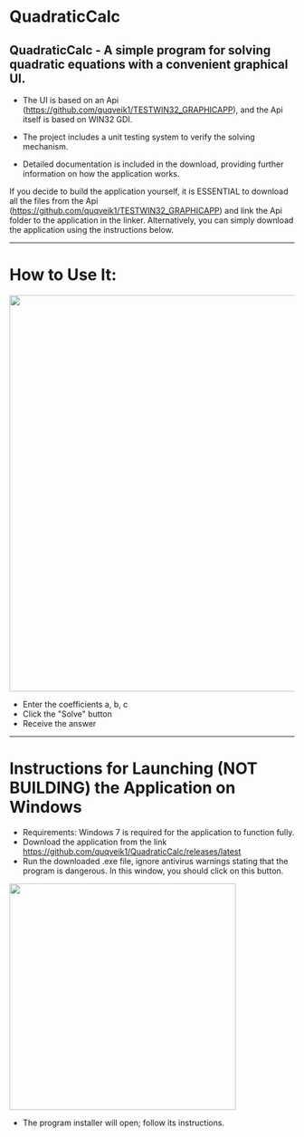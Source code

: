 # QuadraticCalc
## QuadraticCalc - A simple program for solving quadratic equations with a convenient graphical UI.

- The UI is based on an Api (https://github.com/quqveik1/TESTWIN32_GRAPHICAPP), and the Api itself is based on WIN32 GDI.

- The project includes a unit testing system to verify the solving mechanism.

- Detailed documentation is included in the download, providing further information on how the application works.

If you decide to build the application yourself, it is ESSENTIAL to download all the files from the Api (https://github.com/quqveik1/TESTWIN32_GRAPHICAPP) and link the Api folder to the application in the linker.
Alternatively, you can simply download the application using the instructions below.

-------------------------
# How to Use It:
<img src="https://user-images.githubusercontent.com/64206443/216810575-3c1697b3-8984-44b8-a840-1fe4477a5102.png" width="700">

- Enter the coefficients a, b, c
- Click the "Solve" button
- Receive the answer

--------------------------
# Instructions for Launching (NOT BUILDING) the Application on Windows
- Requirements: Windows 7 is required for the application to function fully.
- Download the application from the link https://github.com/quqveik1/QuadraticCalc/releases/latest
- Run the downloaded .exe file, ignore antivirus warnings stating that the program is dangerous.
In this window, you should click on this button.

<img src="https://user-images.githubusercontent.com/64206443/182945554-ed4d18c6-a25d-4d0d-a331-e268643b3031.png" width="400">

- The program installer will open; follow its instructions.
